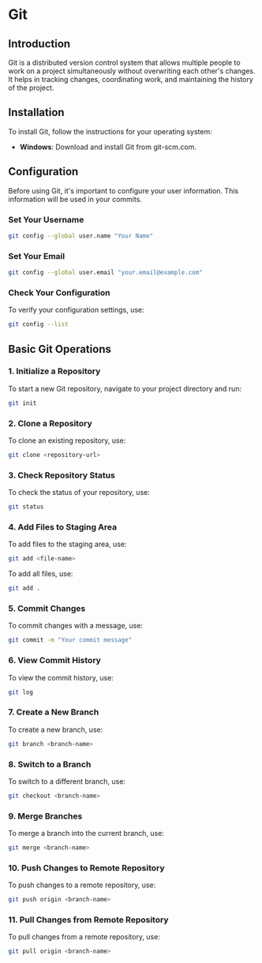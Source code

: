 # Git

## Introduction
Git is a distributed version control system that allows multiple people to work on a project simultaneously without overwriting each other's changes. It helps in tracking changes, coordinating work, and maintaining the history of the project.

## Installation
To install Git, follow the instructions for your operating system:

- **Windows**: Download and install Git from git-scm.com.

## Configuration
Before using Git, it's important to configure your user information. This information will be used in your commits.

### Set Your Username
```sh
git config --global user.name "Your Name"
```

### Set Your Email
```sh
git config --global user.email "your.email@example.com"
```

### Check Your Configuration
To verify your configuration settings, use:
```sh
git config --list
```

## Basic Git Operations

### 1. Initialize a Repository
To start a new Git repository, navigate to your project directory and run:
```sh
git init
```

### 2. Clone a Repository
To clone an existing repository, use:
```sh
git clone <repository-url>
```

### 3. Check Repository Status
To check the status of your repository, use:
```sh
git status
```

### 4. Add Files to Staging Area
To add files to the staging area, use:
```sh
git add <file-name>
```
To add all files, use:
```sh
git add .
```

### 5. Commit Changes
To commit changes with a message, use:
```sh
git commit -m "Your commit message"
```

### 6. View Commit History
To view the commit history, use:
```sh
git log
```

### 7. Create a New Branch
To create a new branch, use:
```sh
git branch <branch-name>
```

### 8. Switch to a Branch
To switch to a different branch, use:
```sh
git checkout <branch-name>
```

### 9. Merge Branches
To merge a branch into the current branch, use:
```sh
git merge <branch-name>
```

### 10. Push Changes to Remote Repository
To push changes to a remote repository, use:
```sh
git push origin <branch-name>
```

### 11. Pull Changes from Remote Repository
To pull changes from a remote repository, use:
```sh
git pull origin <branch-name>
```